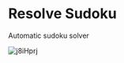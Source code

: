 # Resolve Sudoku
 Automatic sudoku solver




![j8iHprj](https://user-images.githubusercontent.com/91335382/214315718-fb7c0a28-8726-4959-8808-baaa8d3697b8.gif)
